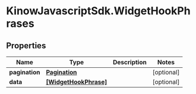# KinowJavascriptSdk.WidgetHookPhrases

## Properties
Name | Type | Description | Notes
------------ | ------------- | ------------- | -------------
**pagination** | [**Pagination**](Pagination.md) |  | [optional] 
**data** | [**[WidgetHookPhrase]**](WidgetHookPhrase.md) |  | [optional] 


